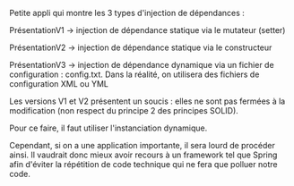 Petite appli qui montre les 3 types d'injection de dépendances : 

PrésentationV1 -> injection de dépendance statique via le mutateur (setter)

PrésentationV2 -> injection de dépendance statique via le constructeur

PrésentationV3 -> injection de dépendance dynamique via un fichier de configuration : config.txt. Dans la réalité, on utilisera des fichiers de configuration XML ou YML

Les versions V1 et V2 présentent un soucis : elles ne sont pas fermées à la modification (non respect du principe 2 des principes SOLID).

Pour ce faire, il faut utiliser l'instanciation dynamique.

Cependant, si on a une application importante, il sera lourd de procéder ainsi. Il vaudrait donc mieux avoir recours à un framework tel que Spring afin d'éviter la répétition de code technique qui ne fera que polluer notre code.
